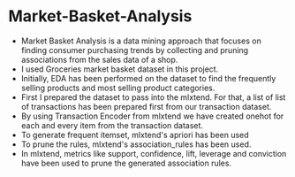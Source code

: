 # Market-Basket-Analysis
* Market Basket Analysis is a data mining approach that focuses on finding consumer purchasing trends by collecting and pruning associations from the sales data of a shop. 
* I used Groceries market basket dataset in this project. 
* Initially, EDA has been performed on the dataset to find the frequently selling products and most selling product categories. 
* First I prepared the dataset to pass into the mlxtend. For that, a list of list of transactions has been prepared first from our transaction dataset. 
* By using Transaction Encoder from mlxtend we have created onehot for each and every item from the transaction dataset. 
* To generate frequent itemset, mlxtend's apriori has been used
* To prune the rules, mlxtend's association_rules has been used. 
* In mlxtend, metrics like support, confidence, lift, leverage and conviction have been used to prune the generated association rules.
